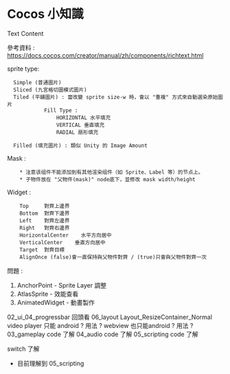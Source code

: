 Cocos 小知識
========================

Text Content <html>

參考資料 : https://docs.cocos.com/creator/manual/zh/components/richtext.html



sprite type:
```
  Simple (普通圖片)
  Sliced (九宮格切圖模式圖片)
  Tiled (平舖圖片) : 當改變 sprite size-w 時，會以 "重複" 方式來自動選染原始圖片
            Fill Type : 
                HORIZONTAL 水平填充
                VERTICAL 垂直填充
                RADIAL 扇形填充
            
  Filled (填充圖片) : 類似 Unity 的 Image Amount
```

Mask :
```
    * 注意该组件不能添加到有其他渲染组件（如 Sprite、Label 等）的节点上。
    * 子物件放在 "父物件(mask)" node底下，並修改 mask width/height
```
  
Widget :
```
    Top     對齊上邊界
    Bottom  對齊下邊界
    Left    對齊左邊界
    Right   對齊右邊界
    HorizontalCenter	水平方向居中
    VerticalCenter    垂直方向居中
    Target  對齊目標
    AlignOnce (false)會一直保持與父物件對齊 / (true)只會與父物件對齊一次
```





問題 :

1. AnchorPoint - Sprite Layer 調整
2. AtlasSprite - 效能查看
3. AnimatedWidget - 動畫製作


02_ui_04_progressbar 回頭看
06_layout Layout_ResizeContainer_Normal
video player 只能 android ? 用法 ?
webview     也只能android ? 用法 ?
03_gameplay  code 了解
04_audio  code 了解
05_scripting  code 了解

switch 了解


* 目前理解到 05_scripting

